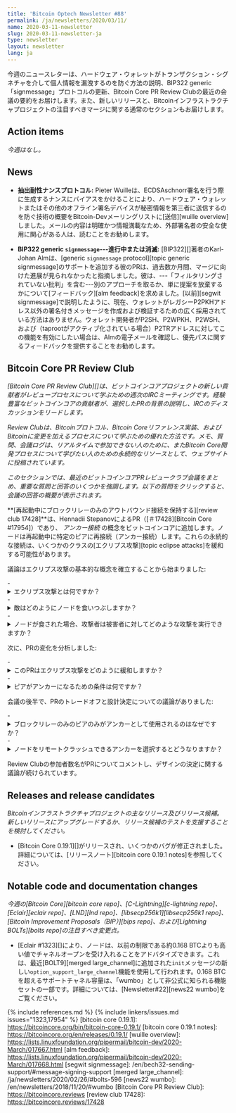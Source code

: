 ```yaml
---
title: 'Bitcoin Optech Newsletter #88'
permalink: /ja/newsletters/2020/03/11/
name: 2020-03-11-newsletter
slug: 2020-03-11-newsletter-ja
type: newsletter
layout: newsletter
lang: ja
---
```

今週のニュースレターは、ハードウェア・ウォレットがトランザクション・シグネチャを介して個人情報を漏洩するのを防ぐ方法の説明、BIP322 generic 「signmessage」プロトコルの更新、Bitcoin Core PR Review Clubの最近の会議の要約をお届けします。また、新しいリリースと、Bitcoinインフラストラクチャプロジェクトの注目すべきマージに関する通常のセクションもお届けします。

## Action items

*今週はなし。*

## News

- **抽出耐性ナンスプロトコル:** Pieter Wuilleは、ECDSAschnorr署名を行う際に生成するナンスにバイアスをかけることにより、ハードウェア・ウォレットまたはその他のオフライン署名デバイスが秘密情報を第三者に送信するのを防ぐ技術の概要をBitcoin-Devメーリングリストに[送信][wuille overview]しました。メールの内容は明確かつ情報満載なため、外部署名者の安全な使用に関心がある人は、読むことをお勧めします。

- **BIP322 generic `signmessage`---進行中または消滅:** [BIP322][]著者のKarl-Johan Almは、[generic `signmessage` protocol][topic generic signmessage]のサポートを追加する彼のPRは、過去数か月間、マージに向けた進展が見られなかったと指摘しました。彼は、---「フィルタリングされていない批判」を含む---別のアプローチを取るか、単に提案を放棄するかについて[フィードバック][alm feedback]を求めました。[以前][segwit signmessage]で説明したように、現在、ウォレットがレガシーP2PKHアドレス以外の署名付きメッセージを作成および検証するための広く採用されている方法はありません。ウォレット開発者がP2SH、P2WPKH、P2WSH、および（taprootがアクティブ化されている場合）P2TRアドレスに対してこの機能を有効にしたい場合は、Almの電子メールを確認し、優先パスに関するフィードバックを提供することをお勧めします。

## Bitcoin Core PR Review Club

_[Bitcoin Core PR Review Club][]は、ビットコインコアプロジェクトの新しい貢献者がレビュープロセスについて学ぶための週次のIRCミーティングです。経験豊富なビットコインコアの貢献者が、選択したPRの背景の説明し、IRCのディスカッションをリードします。_

_Review Clubは、Bitcoinプロトコル、Bitcoin Coreリファレンス実装、およびBitcoinに変更を加えるプロセスについて学ぶための優れた方法です。メモ、質問、会議ログは、リアルタイムで参加できない人のために、またBitcoin Core開発プロセスについて学びたい人のための永続的なリソースとして、ウェブサイトに投稿されています。_

_このセクションでは、最近のビットコインコアPRレビュークラブ会議をまとめ、重要な質問と回答のいくつかを強調します。以下の質問をクリックすると、会議の回答の概要が表示されます。_

**[再起動中にブロックリレーのみのアウトバウンド接続を保持する][review club 17428]**は、Hennadii StepanovによるPR（[＃17428][Bitcoin Core #17954]）であり、 _アンカー接続_ の概念をビットコインコアに追加します。ノードは再起動中に特定のピアに再接続（アンカー接続）します。これらの永続的な接続は、いくつかのクラスの[エクリプス攻撃][topic eclipse attacks]を緩和する可能性があります。

議論はエクリプス攻撃の基本的な概念を確立することから始まりました:

<div class="review-club-questions"></div>
- <details><summary>エクリプス攻撃とは何ですか？</summary>
  Eclipse攻撃は、ノードをすべての正直なピアから隔離する攻撃です。</details>
- <details><summary>敵はどのようにノードを食いつぶしますか？</summary>
  IPアドレスリストに攻撃者が所有するアドレスを入力し、攻撃者に強制的に再起動させるか、攻撃者が再起動するのを待ちます。</details>
- <details><summary>ノードが食された場合、攻撃者は被害者に対してどのような攻撃を実行できますか？</summary>
  ブロックの差し押さえ、取引の検閲、（匿名性が担保されているべき）トランザクションソースの暴露。</details>

次に、PRの変化を分析しました:

<div class="review-club-questions"></div>
- <details><summary>このPRはエクリプス攻撃をどのように緩和しますか？</summary>
  接続したいくつかのノードのリストを保持し（アンカー接続）、再起動時にそれらに再接続します。</details>
- <details><summary>ピアがアンカーになるための条件は何ですか？</summary>
  ピアは、ブロックリレーのみのピアである必要があります。</details>

会議の後半で、PRのトレードオフと設計決定についての議論がありました:

<div class="review-club-questions"></div>
- <details><summary>ブロックリレーのみのピアのみがアンカーとして使用されるのはなぜですか？</summary>
  ネットワークトポロジの推測をより困難にし、ネットワークプライバシーを保護するため。</details>
- <details><summary>ノードをリモートクラッシュできるアンカーを選択するとどうなりますか？</summary>
  悪意のあるピアは、再起動時にノードを繰り返しクラッシュさせる可能性があります。</details>

Review Clubの参加者数名がPRについてコメントし、デザインの決定に関する議論が続けられています。

## Releases and release candidates

*Bitcoinインフラストラクチャプロジェクトの主なリリース及びリリース候補。新しいリリースにアップグレードするか、リリース候補のテストを支援することを検討してください。*

- [Bitcoin Core 0.19.1][]がリリースされ、いくつかのバグが修正されました。詳細については、[リリースノート][bitcoin core 0.19.1 notes]を参照してください。

## Notable code and documentation changes

*今週の[Bitcoin Core][bitcoin core repo]、[C-Lightning][c-lightning repo]、[Eclair][eclair repo]、[LND][lnd repo]、[libsecp256k1][libsecp256k1 repo]、[Bitcoin Improvement Proposals（BIP）][bips repo]、および[Lightning BOLTs][bolts repo]の注目すべき変更点。*

- [Eclair #1323][]により、ノードは、以前の制限である約0.168 BTCよりも高い値でチャネルオープンを受け入れることをアドバタイズできます。これは、最近[BOLT9][merged large_channel]に追加された`init`メッセージの新しい`option_support_large_channel`機能を使用して行われます。0.168 BTCを超えるサポートチャネル容量は、「wumbo」として非公式に知られる機能セットの一部です。詳細については、[Newsletter#22][news22 wumbo]をご覧ください。

{% include references.md %}
{% include linkers/issues.md issues="1323,17954" %}
[bitcoin core 0.19.1]: https://bitcoincore.org/bin/bitcoin-core-0.19.1/
[bitcoin core 0.19.1 notes]: https://bitcoincore.org/en/releases/0.19.1/
[wuille overview]: https://lists.linuxfoundation.org/pipermail/bitcoin-dev/2020-March/017667.html
[alm feedback]: https://lists.linuxfoundation.org/pipermail/bitcoin-dev/2020-March/017668.html
[segwit signmessage]: /en/bech32-sending-support/#message-signing-support
[merged large_channel]: /ja/newsletters/2020/02/26/#bolts-596
[news22 wumbo]: /en/newsletters/2018/11/20/#wumbo
[Bitcoin Core PR Review Club]: https://bitcoincore.reviews
[review club 17428]: https://bitcoincore.reviews/17428
